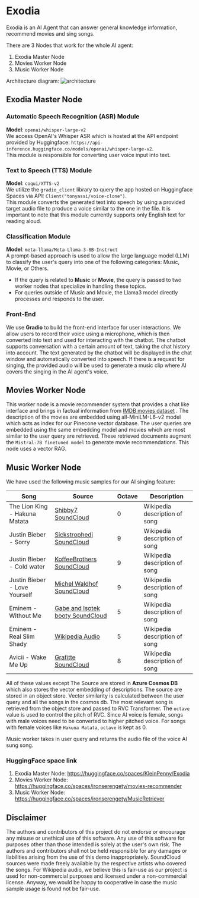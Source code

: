 # Exodia

Exodia is an AI Agent that can answer general knowledge information, recommend movies and sing songs.

There are 3 Nodes that work for the whole AI agent:
1. Exodia Master Node
2. Movies Worker Node
3. Music Worker Node

Architecture diagram:
![architecture](https://github.com/user-attachments/assets/d42b1c0c-acb8-44e3-ab97-7d47d7ce1290)

## Exodia Master Node
### Automatic Speech Recognition (ASR) Module
**Model**: `openai/whisper-large-v2`  
We access OpenAI's Whisper ASR which is hosted at the API endpoint provided by Huggingface: `https://api-inference.huggingface.co/models/openai/whisper-large-v2`.  
This module is responsible for converting user voice input into text. 
 
### Text to Speech (TTS) Module
**Model**: `coqui/XTTS-v2`  
We utilize the `gradio_client` library to query the app hosted on Huggingface Spaces via API: `Client("tonyassi/voice-clone")`.  
This module converts the generated text into speech by using a provided target audio file to produce a voice similar to the one in the file. It is important to note that this module currently supports only English text for reading aloud.
 
### Classification Module
**Model**: `meta-llama/Meta-Llama-3-8B-Instruct`  
A prompt-based approach is used to allow the large language model (LLM) to classify the user's query into one of the following categories: Music, Movie, or Others.  
- If the query is related to **Music** or **Movie**, the query is passed to two worker nodes that specialize in handling these topics.  
- For queries outside of Music and Movie, the Llama3 model directly processes and responds to the user.
 
### Front-End
We use **Gradio** to build the front-end interface for user interactions.
We allow users to record their voice using a microphone, which is then converted into text and used for interacting with the chatbot. The chatbot supports conversation with a certain amount of text, taking the chat history into account. The text generated by the chatbot will be displayed in the chat window and automatically converted into speech.
If there is a request for singing, the provided audio will be used to generate a music clip where AI covers the singing in the AI agent's voice.

## Movies Worker Node

This worker node is a movie recommender system that provides a chat like interface and brings in factual information from [IMDB movies dataset](https://www.kaggle.com/datasets/rounakbanik/the-movies-dataset?select=movies_metadata.csv ) . The description of the movies are embedded using all-MiniLM-L6-v2 model which acts as index for our Pinecone vector database. The user queries are embedded using the same embedding model and movies which are most similar to the user query are retrieved. These retrieved documents augment the `Mistral-7B finetuned model` to generate movie recommendations. This node uses a vector RAG.

## Music Worker Node
We have used the following music samples for our AI singing feature:

| Song   | Source  | Octave  | Description
|------------|------------|------------|------------|
| The Lion King - Hakuna Matata | [Shibby7 SoundCloud](https://soundcloud.com/shibby7)| 0 | Wikipedia description of song |
| Justin Bieber - Sorry | [Sickstrophedj SoundCloud](https://soundcloud.com/sickstrophedjremixes) | 9 | Wikipedia description of song |
| Justin Bieber - Cold water | [KoffeeBrothers SoundCloud](https://soundcloud.com/koffeebrothers) | 9 | Wikipedia description of song |
| Justin Bieber - Love Yourself | [Michel Waldhof SoundCloud](https://soundcloud.com/koffeebrothers) | 9 | Wikipedia description of song |
| Eminem - Without Me | [Gabe and Isotek booty SoundCloud](https://soundcloud.com/gabe/eminem-without-me-gabe-isotek-bootyfree-download) | 5 | Wikipedia description of song |
| Eminem - Real Slim Shady | [Wikipedia Audio](https://en.wikipedia.org/wiki/File:Eminem_-_The_Real_Slim_Shady.ogg#filelinks) | 5 | Wikipedia description of song |
| Avicii - Wake Me Up | [Grafitte SoundCloud](https://soundcloud.com/graffite) | 8 | Wikipedia description of song |

All of these values except The Source are stored in **Azure Cosmos DB** which also stores the vector embedding of descriptions. The source are stored in an object store. Vector similarity is calculated between the user query and all the songs in the cosmos db. The most relevant song is retrieved from the object store and passed to RVC Transformer. 
 The `octave` value is used to control the pitch of RVC. Since AI voice is female, songs with male voices need to be converted to higher pitched voice. For songs with female voices like `Hakuna Matata`, `octave` is kept as 0.

Music worker takes in user query and returns the audio file of the voice AI sung song.

### HuggingFace space link

1. Exodia Master Node: https://huggingface.co/spaces/KleinPenny/Exodia
2. Movies Worker Node: https://huggingface.co/spaces/ironserengety/movies-recommender 
3. Music Worker Node: https://huggingface.co/spaces/ironserengety/MusicRetriever

## Disclaimer
The authors and contributors of this project do not endorse or encourage any misuse or unethical use of this software. Any use of this software for purposes other than those intended is solely at the user's own risk. The authors and contributors shall not be held responsible for any damages or liabilities arising from the use of this demo inappropriately.
SoundCloud sources were made freely available by the respective artists who covered the songs.
For Wikipedia audio, we believe this is fair-use as our project is used for non-commercial purposes and licensed under a non-commercial license. 
Anyway, we would be happy to cooperative in case the music sample usage is found not be fair-use.


